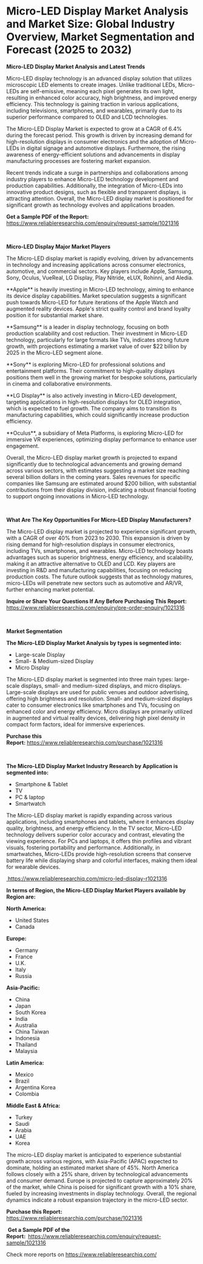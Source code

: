 <p><h1>Micro-LED Display Market Analysis and Market Size: Global Industry Overview, Market Segmentation and Forecast (2025 to 2032)</h1></p><p><strong>Micro-LED Display Market Analysis and Latest Trends</strong></p>
<p><p>Micro-LED display technology is an advanced display solution that utilizes microscopic LED elements to create images. Unlike traditional LEDs, Micro-LEDs are self-emissive, meaning each pixel generates its own light, resulting in enhanced color accuracy, high brightness, and improved energy efficiency. This technology is gaining traction in various applications, including televisions, smartphones, and wearables, primarily due to its superior performance compared to OLED and LCD technologies.</p><p>The Micro-LED Display Market is expected to grow at a CAGR of 6.4% during the forecast period. This growth is driven by increasing demand for high-resolution displays in consumer electronics and the adoption of Micro-LEDs in digital signage and automotive displays. Furthermore, the rising awareness of energy-efficient solutions and advancements in display manufacturing processes are fostering market expansion.</p><p>Recent trends indicate a surge in partnerships and collaborations among industry players to enhance Micro-LED technology development and production capabilities. Additionally, the integration of Micro-LEDs into innovative product designs, such as flexible and transparent displays, is attracting attention. Overall, the Micro-LED display market is positioned for significant growth as technology evolves and applications broaden.</p></p>
<p><strong>Get a Sample PDF of the Report:&nbsp;</strong> <a href="https://www.reliableresearchiq.com/enquiry/request-sample/1021316?utm_campaign=3381&utm_medium=2&utm_source=Github&utm_content=ia&utm_term=21032025&utm_id=micro-led-display">https://www.reliableresearchiq.com/enquiry/request-sample/1021316</a></p>
<p>&nbsp;</p>
<p><strong>Micro-LED Display Major Market Players</strong></p>
<p><p>The Micro-LED display market is rapidly evolving, driven by advancements in technology and increasing applications across consumer electronics, automotive, and commercial sectors. Key players include Apple, Samsung, Sony, Oculus, VueReal, LG Display, Play Nitride, eLUX, Rohinni, and Aledia.</p><p>**Apple** is heavily investing in Micro-LED technology, aiming to enhance its device display capabilities. Market speculation suggests a significant push towards Micro-LED for future iterations of the Apple Watch and augmented reality devices. Apple's strict quality control and brand loyalty position it for substantial market share.</p><p>**Samsung** is a leader in display technology, focusing on both production scalability and cost reduction. Their investment in Micro-LED technology, particularly for large formats like TVs, indicates strong future growth, with projections estimating a market value of over $22 billion by 2025 in the Micro-LED segment alone.</p><p>**Sony** is exploring Micro-LED for professional solutions and entertainment platforms. Their commitment to high-quality displays positions them well in the growing market for bespoke solutions, particularly in cinema and collaborative environments.</p><p>**LG Display** is also actively investing in Micro-LED development, targeting applications in high-resolution displays for OLED integration, which is expected to fuel growth. The company aims to transition its manufacturing capabilities, which could significantly increase production efficiency.</p><p>**Oculus**, a subsidiary of Meta Platforms, is exploring Micro-LED for immersive VR experiences, optimizing display performance to enhance user engagement.</p><p>Overall, the Micro-LED display market growth is projected to expand significantly due to technological advancements and growing demand across various sectors, with estimates suggesting a market size reaching several billion dollars in the coming years. Sales revenues for specific companies like Samsung are estimated around $200 billion, with substantial contributions from their display division, indicating a robust financial footing to support ongoing innovations in Micro-LED technology.</p></p>
<p>&nbsp;</p>
<p><strong>What Are The Key Opportunities For Micro-LED Display Manufacturers?</strong></p>
<p><p>The Micro-LED display market is projected to experience significant growth, with a CAGR of over 40% from 2023 to 2030. This expansion is driven by rising demand for high-resolution displays in consumer electronics, including TVs, smartphones, and wearables. Micro-LED technology boasts advantages such as superior brightness, energy efficiency, and scalability, making it an attractive alternative to OLED and LCD. Key players are investing in R&D and manufacturing capabilities, focusing on reducing production costs. The future outlook suggests that as technology matures, micro-LEDs will penetrate new sectors such as automotive and AR/VR, further enhancing market potential.</p></p>
<p><strong>Inquire or Share Your Questions If Any Before Purchasing This Report:</strong> <a href="https://www.reliableresearchiq.com/enquiry/pre-order-enquiry/1021316?utm_campaign=3381&utm_medium=2&utm_source=Github&utm_content=ia&utm_term=21032025&utm_id=micro-led-display">https://www.reliableresearchiq.com/enquiry/pre-order-enquiry/1021316</a></p>
<p>&nbsp;</p>
<p><strong>Market Segmentation</strong></p>
<p><strong>The Micro-LED Display Market Analysis by types is segmented into:</strong></p>
<p><ul><li>Large-scale Display</li><li>Small- & Medium-sized Display</li><li>Micro Display</li></ul></p>
<p><p>The Micro-LED display market is segmented into three main types: large-scale displays, small- and medium-sized displays, and micro displays. Large-scale displays are used for public venues and outdoor advertising, offering high brightness and resolution. Small- and medium-sized displays cater to consumer electronics like smartphones and TVs, focusing on enhanced color and energy efficiency. Micro displays are primarily utilized in augmented and virtual reality devices, delivering high pixel density in compact form factors, ideal for immersive experiences.</p></p>
<p><strong>Purchase this Report:&nbsp;</strong><a href="https://www.reliableresearchiq.com/purchase/1021316?utm_campaign=3381&utm_medium=2&utm_source=Github&utm_content=ia&utm_term=21032025&utm_id=micro-led-display">https://www.reliableresearchiq.com/purchase/1021316</a></p>
<p>&nbsp;</p>
<p><strong>The Micro-LED Display Market Industry Research by Application is segmented into:</strong></p>
<p><ul><li>Smartphone & Tablet</li><li>TV</li><li>PC & laptop</li><li>Smartwatch</li></ul></p>
<p><p>The Micro-LED display market is rapidly expanding across various applications, including smartphones and tablets, where it enhances display quality, brightness, and energy efficiency. In the TV sector, Micro-LED technology delivers superior color accuracy and contrast, elevating the viewing experience. For PCs and laptops, it offers thin profiles and vibrant visuals, fostering portability and performance. Additionally, in smartwatches, Micro-LEDs provide high-resolution screens that conserve battery life while displaying sharp and colorful interfaces, making them ideal for wearable devices.</p></p>
<p><a href="https://www.reliableresearchiq.com/micro-led-display-r1021316?utm_campaign=3381&utm_medium=2&utm_source=Github&utm_content=ia&utm_term=21032025&utm_id=micro-led-display">&nbsp;https://www.reliableresearchiq.com/micro-led-display-r1021316</a></p>
<p><strong>In terms of Region, the Micro-LED Display Market Players available by Region are:</strong></p>
<p>
    <p> <strong> North America: </strong>
        <ul>
            <li>United States</li>
            <li>Canada</li>
        </ul>
        </p> 
    <p> <strong> Europe: </strong>
        <ul>
            <li>Germany</li>
            <li>France</li>
            <li>U.K.</li>
            <li>Italy</li>
            <li>Russia</li>
        </ul>
        </p> 
    <p> <strong> Asia-Pacific: </strong>
        <ul>
            <li>China</li>
            <li>Japan</li>
            <li>South Korea</li>
            <li>India</li>
            <li>Australia</li>
            <li>China Taiwan</li>
            <li>Indonesia</li>
            <li>Thailand</li>
            <li>Malaysia</li>
        </ul>
        </p> 
    <p> <strong> Latin America: </strong>
        <ul>
            <li>Mexico</li>
            <li>Brazil</li>
            <li>Argentina Korea</li>
            <li>Colombia</li>
        </ul>
        </p> 
    <p> <strong> Middle East & Africa: </strong>
        <ul>
            <li>Turkey</li>
            <li>Saudi</li>
            <li>Arabia</li>
            <li>UAE</li>
            <li>Korea</li>
        </ul>
    </p>
    </p>
<p><p>The micro-LED display market is anticipated to experience substantial growth across various regions, with Asia-Pacific (APAC) expected to dominate, holding an estimated market share of 45%. North America follows closely with a 25% share, driven by technological advancements and consumer demand. Europe is projected to capture approximately 20% of the market, while China is poised for significant growth with a 10% share, fueled by increasing investments in display technology. Overall, the regional dynamics indicate a robust expansion trajectory in the micro-LED sector.</p></p>
<p><strong>Purchase this Report: </strong><a href="https://www.reliableresearchiq.com/purchase/1021316?utm_campaign=3381&utm_medium=2&utm_source=Github&utm_content=ia&utm_term=21032025&utm_id=micro-led-display">https://www.reliableresearchiq.com/purchase/1021316</a></p>
<p>&nbsp;<strong>Get a Sample PDF of the Report:&nbsp;&nbsp;</strong><a href="https://www.reliableresearchiq.com/enquiry/request-sample/1021316?utm_campaign=3381&utm_medium=2&utm_source=Github&utm_content=ia&utm_term=21032025&utm_id=micro-led-display">https://www.reliableresearchiq.com/enquiry/request-sample/1021316</a></p>
<p><strong></strong></p>
<p>Check more reports on <a href="https://www.reliableresearchiq.com/?utm_campaign=3381&utm_medium=2&utm_source=Github&utm_content=ia&utm_term=21032025&utm_id=micro-led-display">https://www.reliableresearchiq.com/</a></p>